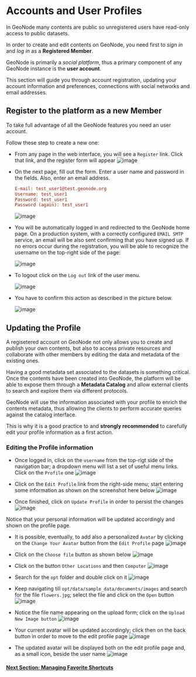 # Accounts and User Profiles
In GeoNode many contents are public so unregistered users have read-only access to public datasets.

In order to create and edit contents on GeoNode, you need first to *sign in* and *log in* as a **Registered Member**.

GeoNode is primarily a *social platform*, thus a primary component of any GeoNode instance is the **user account**.

This section will guide you through account registration, updating your account information and preferences, connections with social networks and email addresses.

## Register to the platform as a new Member
To take full advantage of all the GeoNode features you need an user account.

Follow these step to create a new one:

 - From any page in the web interface, you will see a `Register` link. Click that link, and the register form will appear
     ![image](https://user-images.githubusercontent.com/1278021/125270714-3b5c1280-e30a-11eb-9ad6-cfa14a77af5d.png)

 - On the next page, fill out the form. Enter a user name and password in the fields. Also, enter an email address.
 
     ```ini
     E-mail: test_user1@test.geonode.org
     Username: test_user1
     Password: test_user1
     Password (again): test_user1
     ```
   
     ![image](https://user-images.githubusercontent.com/1278021/125271344-ee2c7080-e30a-11eb-8a03-abac2bb148bd.png)
   
- You will be automatically logged in and redirected to the GeoNode home page. On a production system, with a correctly configured `EMAIL SMTP` service, an email will be also sent confirming that you have signed up. If no errors occur during the registration, you will be able to recognize the username on the top-right side of the page:

    ![image](https://user-images.githubusercontent.com/1278021/125273295-0f8e5c00-e30d-11eb-97bf-b0e88b100616.png)
 
- To logout click on the `Log out` link of the user menu.

    ![image](https://user-images.githubusercontent.com/1278021/125273494-44021800-e30d-11eb-95e8-3552578f6a4b.png)

- You have to confirm this action as described in the picture below.

     ![image](https://user-images.githubusercontent.com/1278021/125273589-5f6d2300-e30d-11eb-9865-a1133a677189.png)

## Updating the Profile
A regisetered account on GeoNode not only allows you to create and publish your own contents, but also to access private resources and collaborate with other members by editing the data and metadata of the existing ones.

Having a good metadata set associated to the datasets is something critical. Once the contents have been created into GeoNode, the platform will be able to expose them through a **Metadata Catalog** and allow external clients to search and explore them via different protocols.

GeoNode will use the information associated with your profile to enrich the contents metadata, thus allowing the clients to perform accurate queries against the catalog interface.

This is why it is a good practice to and **strongly recommended** to carefully edit your profile information as a first action.

### Editing the Profile information
 - Once logged in, click on the `username` from the top-rigt side of the navigation bar; a dropdown menu will list a set of useful menu links. Click on the `Profile` one
       ![image](https://user-images.githubusercontent.com/1278021/125289898-0a86d800-e320-11eb-8976-33aa172cdda7.png)

- Click on the `Edit Profile` link from the right-side menu; start entering some information as shown on the screenshot here below
     ![image](https://user-images.githubusercontent.com/1278021/125290551-b92b1880-e320-11eb-81a8-4788cd66a391.png)

- Once finished, click on `Update Profile` in order to persist the changes
     ![image](https://user-images.githubusercontent.com/1278021/125290731-ed063e00-e320-11eb-9775-54f21bca5e83.png)
       
Notice that your personal information will be updated accordingly and shown on the profile page.

- It is possible, eventually, to add also a personalized `Avatar` by clicking on the `Change Your Avatar` button from the `Edit Profile` page
     ![image](https://user-images.githubusercontent.com/1278021/125291821-1bd0e400-e322-11eb-8a1c-4f71a67cf1ca.png)

- Click on the `Choose file` button as shown below
     ![image](https://user-images.githubusercontent.com/1278021/125291928-37d48580-e322-11eb-839c-d0d88e21838a.png)

- Click on the button `Other Locations` and then `Computer`
     ![image](https://user-images.githubusercontent.com/1278021/125307877-bafcd800-e330-11eb-9f24-ddf35fafa526.png)

- Search for the `opt` folder and double click on it
     ![image](https://user-images.githubusercontent.com/1278021/125308072-e384d200-e330-11eb-8e47-c1034653330f.png)

- Keep navigating till `opt/data/sample_data/documents/images` and search for the file `flowers.jpg`; select the file and click on the `Open` button
     ![image](https://user-images.githubusercontent.com/1278021/125308459-352d5c80-e331-11eb-8f70-7c18fdb5a19c.png)

- Notice the file name appearing on the upload form; click on the `Upload New Image button`
     ![image](https://user-images.githubusercontent.com/1278021/125308651-5f7f1a00-e331-11eb-887f-18f0a55c95b8.png)

- Your current avatar will be updated accordingly; click then on the back button in order to move to the edit profile page
     ![image](https://user-images.githubusercontent.com/1278021/125308854-8d645e80-e331-11eb-8606-11bef4ba427a.png)

- The updated avatar will be displayed both on the edit profile page and, as a small icon, beside the user name
     ![image](https://user-images.githubusercontent.com/1278021/125308963-a5d47900-e331-11eb-9180-a7c12bc2191d.png)

#### [Next Section: Managing Favorite Shortcuts](USER_FAVORITES.md)
